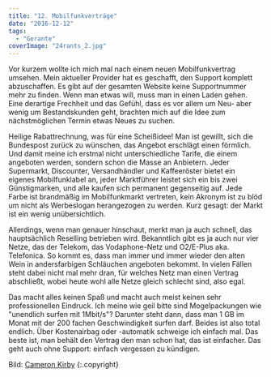 ```yaml
---
title: "12. Mobilfunkverträge"
date: "2016-12-12"
tags:
  - "Gerante"
coverImage: "24rants_2.jpg"
---
```


Vor kurzem wollte ich mich mal nach einem neuen Mobilfunkvertrag umsehen. Mein aktueller Provider hat es geschafft, den Support komplett abzuschaffen. Es gibt auf der gesamten Website keine Supportnummer mehr zu finden. Wenn man etwas will, muss man in einen Laden gehen. Eine derartige Frechheit und das Gefühl, dass es vor allem um Neu- aber wenig um Bestandskunden geht, brachten mich auf die Idee zum nächstmöglichen Termin etwas Neues zu suchen.

Heilige Rabattrechnung, was für eine Scheißidee! Man ist gewillt, sich die Bundespost zurück zu wünschen, das Angebot erschlägt einen förmlich. Und damit meine ich erstmal nicht unterschiedliche Tarife, die einem angeboten werden, sondern schon die Masse an Anbietern. Jeder Supermarkt, Discounter, Versandhändler und Kaffeeröster bietet ein eigenes Mobilfunklabel an, jeder Marktführer leistet sich ein bis zwei Günstigmarken, und alle kaufen sich permanent gegenseitig auf. Jede Farbe ist brandmäßig im Mobilfunkmarkt vertreten, kein Akronym ist zu blöd um nicht als Werbeslogan herangezogen zu werden. Kurz gesagt: der Markt ist ein wenig unübersichtlich.

Allerdings, wenn man genauer hinschaut, merkt man ja auch schnell, das hauptsächlich Reselling betrieben wird. Bekanntlich gibt es ja auch nur vier Netze, das der Telekom, das Vodaphone-Netz und O2/E-Plus aka. Telefonica. So kommt es, dass man immer und immer wieder den alten Wein in andersfarbigen Schläuchen angeboten bekommt. In vielen Fällen steht dabei nicht mal mehr dran, für welches Netz man einen Vertrag abschließt, wobei heute wohl alle Netze gleich schlecht sind, also egal.

Das macht alles keinen Spaß und macht auch meist keinen sehr professionellen Eindruck. Ich meine wie geil bitte sind Mogelpackungen wie "unendlich surfen mit 1Mbit/s"? Darunter steht dann, dass man 1 GB im Monat mit der 200 fachen Geschwindigkeit surfen darf. Beides ist also total endlich. Über Kostenairbag oder -automatik schweige ich einfach mal. Das beste ist, man behält den Vertrag den man schon hat, das ist einfacher. Das geht auch ohne Support: einfach vergessen zu kündigen.



Bild:  [Cameron Kirby](https://unsplash.com/@ckirby) {:.copyright}
